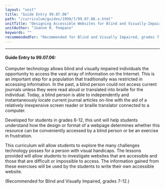```yaml
---
layout: "unit"
title: "Guide Entry 99.07.06"
path: "/curriculum/guides/1999/7/99.07.06.x.html"
unitTitle: "Designing Accessible Websites for Blind and Visually-Impaired"
unitAuthor: "Joanne R. Pompano"
keywords: ""
recommendedFor: "Recommended for Blind and Visually Impaired, grades 7-12."
---
```

<body>
<hr/>
<h4>
Guide Entry to 99.07.06:
</h4>
Computer technology allows blind and visually impaired individuals the opportunity to access the vast array of information on the Internet.  This is an important step for a population that traditionally was restricted in accessing information.  In the past, a blind person could not access current journals unless they were read aloud or translated into braille for the individual.  Today, a blind person is able to independently and instantaneously locate current journal articles on-line with the aid of a relatively inexpensive screen reader or braille translator connected to a computer.
<p>
Developed for students in grades 6-12, this unit will help students understand how the design or format of a webpage determines whether this resource can be conveniently accessed by a blind person or be an exercise in frustration.
</p>
<p>
This curriculum will allow students to explore the many challenges technology posses for a person with visual handicaps.  The  lessons provided will allow students to investigate websites that are accessible and those that are difficult or impossible to access.  The information gained from these exercises will be used by the students to write their own accessible website.
</p>
<p>
(Recommended for Blind and Visually Impaired, grades 7-12.)
</p>
</body>